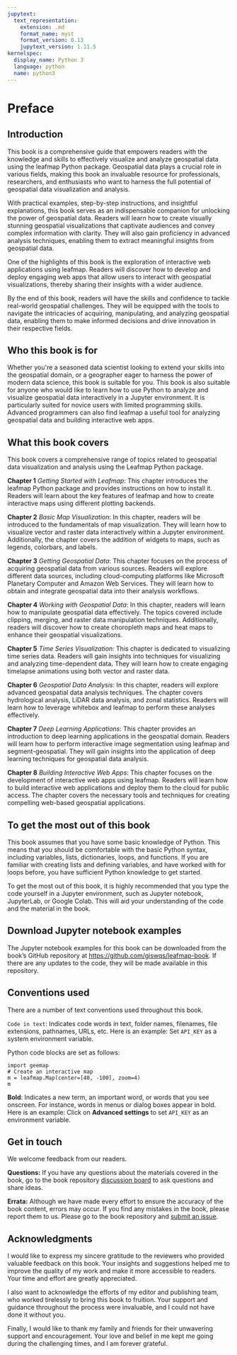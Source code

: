 ```yaml
---
jupytext:
  text_representation:
    extension: .md
    format_name: myst
    format_version: 0.13
    jupytext_version: 1.11.5
kernelspec:
  display_name: Python 3
  language: python
  name: python3
---
```


# Preface

## Introduction

This book is a comprehensive guide that empowers readers with the knowledge and skills to effectively visualize and analyze geospatial data using the leafmap Python package. Geospatial data plays a crucial role in various fields, making this book an invaluable resource for professionals, researchers, and enthusiasts who want to harness the full potential of geospatial data visualization and analysis.

With practical examples, step-by-step instructions, and insightful explanations, this book serves as an indispensable companion for unlocking the power of geospatial data. Readers will learn how to create visually stunning geospatial visualizations that captivate audiences and convey complex information with clarity. They will also gain proficiency in advanced analysis techniques, enabling them to extract meaningful insights from geospatial data.

One of the highlights of this book is the exploration of interactive web applications using leafmap. Readers will discover how to develop and deploy engaging web apps that allow users to interact with geospatial visualizations, thereby sharing their insights with a wider audience.

By the end of this book, readers will have the skills and confidence to tackle real-world geospatial challenges. They will be equipped with the tools to navigate the intricacies of acquiring, manipulating, and analyzing geospatial data, enabling them to make informed decisions and drive innovation in their respective fields.

## Who this book is for

Whether you're a seasoned data scientist looking to extend your skills into the geospatial domain, or a geographer eager to harness the power of modern data science, this book is suitable for you. This book is also suitable for anyone who would like to learn how to use Python to analyze and visualize geospatial data interactively in a Jupyter environment. It is particularly suited for novice users with limited programming skills. Advanced programmers can also find leafmap a useful tool for analyzing geospatial data and building interactive web apps.

## What this book covers

This book covers a comprehensive range of topics related to geospatial data visualization and analysis using the Leafmap Python package.

**Chapter 1** _Getting Started with Leafmap_: This chapter introduces the leafmap Python package and provides instructions on how to install it. Readers will learn about the key features of leafmap and how to create interactive maps using different plotting backends.

**Chapter 2** _Basic Map Visualization_: In this chapter, readers will be introduced to the fundamentals of map visualization. They will learn how to visualize vector and raster data interactively within a Jupyter environment. Additionally, the chapter covers the addition of widgets to maps, such as legends, colorbars, and labels.

**Chapter 3** _Getting Geospatial Data_: This chapter focuses on the process of acquiring geospatial data from various sources. Readers will explore different data sources, including cloud-computing platforms like Microsoft Planetary Computer and Amazon Web Services. They will learn how to obtain and integrate geospatial data into their analysis workflows.

**Chapter 4** _Working with Geospatial Data_: In this chapter, readers will learn how to manipulate geospatial data effectively. The topics covered include clipping, merging, and raster data manipulation techniques. Additionally, readers will discover how to create choropleth maps and heat maps to enhance their geospatial visualizations.

**Chapter 5** _Time Series Visualization_: This chapter is dedicated to visualizing time series data. Readers will gain insights into techniques for visualizing and analyzing time-dependent data. They will learn how to create engaging timelapse animations using both vector and raster data.

**Chapter 6** _Geospatial Data Analysis_: In this chapter, readers will explore advanced geospatial data analysis techniques. The chapter covers hydrological analysis, LiDAR data analysis, and zonal statistics. Readers will learn how to leverage whitebox and leafmap to perform these analyses effectively.

**Chapter 7** _Deep Learning Applications_: This chapter provides an introduction to deep learning applications in the geospatial domain. Readers will learn how to perform interactive image segmentation using leafmap and segment-geospatial. They will gain insights into the application of deep learning techniques for geospatial data analysis.

**Chapter 8** _Building Interactive Web Apps_: This chapter focuses on the development of interactive web apps using leafmap. Readers will learn how to build interactive web applications and deploy them to the cloud for public access. The chapter covers the necessary tools and techniques for creating compelling web-based geospatial applications.

## To get the most out of this book

This book assumes that you have some basic knowledge of Python. This means that you should be comfortable with the basic Python syntax, including variables, lists, dictionaries, loops, and functions. If you are familiar with creating lists and defining variables, and have worked with for loops before, you have sufficient Python knowledge to get started.

To get the most out of this book, it is highly recommended that you type the code yourself in a Jupyter environment, such as Jupyter notebook, JupyterLab, or Google Colab. This will aid your understanding of the code and the material in the book.

## Download Jupyter notebook examples

The Jupyter notebook examples for this book can be downloaded from the book’s GitHub repository at <https://github.com/giswqs/leafmap-book>. If there are any updates to the code, they will be made available in this repository.

## Conventions used

There are a number of text conventions used throughout this book.

`Code in text`: Indicates code words in text, folder names, filenames, file extensions, pathnames, URLs, etc. Here is an example: Set `API_KEY` as a system environment variable.

Python code blocks are set as follows:

```{code-cell}
import geemap
# Create an interactive map
m = leafmap.Map(center=[40, -100], zoom=4)
m
```

**Bold**: Indicates a new term, an important word, or words that you see onscreen. For instance, words in menus or dialog boxes appear in bold. Here is an example: Click on **Advanced settings** to set `API_KEY` as an environment variable.

## Get in touch

We welcome feedback from our readers.

**Questions:** If you have any questions about the materials covered in the book, go to the book repository [discussion board](https://bit.ly/leafbook-qa) to ask questions and share ideas.

**Errata:** Although we have made every effort to ensure the accuracy of the book content, errors may occur. If you find any mistakes in the book, please report them to us. Please go to the book repository and [submit an issue](https://bit.ly/leafbook-issues).

## Acknowledgments

I would like to express my sincere gratitude to the reviewers who provided valuable feedback on this book. Your insights and suggestions helped me to improve the quality of my work and make it more accessible to readers. Your time and effort are greatly appreciated.

I also want to acknowledge the efforts of my editor and publishing team, who worked tirelessly to bring this book to fruition. Your support and guidance throughout the process were invaluable, and I could not have done it without you.

Finally, I would like to thank my family and friends for their unwavering support and encouragement. Your love and belief in me kept me going during the challenging times, and I am forever grateful.

